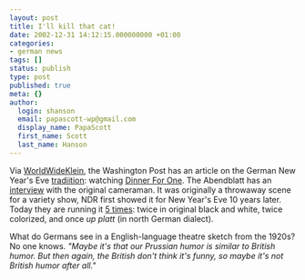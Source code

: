 ```yaml
---
layout: post
title: I'll kill that cat!
date: 2002-12-31 14:12:15.000000000 +01:00
categories:
- german news
tags: []
status: publish
type: post
published: true
meta: {}
author:
  login: shanson
  email: papascott-wp@gmail.com
  display_name: PapaScott
  first_name: Scott
  last_name: Hanson
---
```

<p>Via <a title="WorldWideKlein Weblog" href="http://www.worldwideklein.tv/nothing_more.php?id=2677_0_2_0_M">WorldWideKlein</a>, the Washington Post has an article on the German New Year's Eve <a href="/2001/12/31/1607.php">tradiition</a>: watching <a title="Auld Lang Syne's English Accent (washingtonpost.com)" href="http://www.washingtonpost.com/wp-dyn/articles/A56521-2002Dec30.html">Dinner For One</a>. The Abendblatt has an <a title="Hamburger Abendblatt: Stilvoll stolpern" hreflang="de" href="http://www.abendblatt.de/daten/2002/12/31/109060.html">interview</a> with the original cameraman. It was originally a throwaway scene for a variety show, NDR first showed it for New Year's Eve 10 years later. Today they are running it <a title="Hamburger Abendblatt: Dinner for One" href="http://www.abendblatt.de/daten/2002/12/31/109069.html">5 times</a>: twice in original black and white, twice colorized, and once <em>up platt</em> (in north German dialect). </p>
<p>What do Germans see in a English-language theatre sketch from the 1920s? No one knows. <em>"Maybe it's that our Prussian humor is similar to British humor. But then again, the British don't think it's funny, so maybe it's not British humor after all."</em></p>
